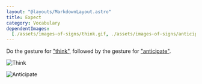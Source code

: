 ```yaml
---
layout: "@layouts/MarkdownLayout.astro"
title: Expect
category: Vocabulary
dependentImages:
  [./assets/images-of-signs/think.gif, ./assets/images-of-signs/anticipate.gif]
---
```


Do the gesture for ["think"](./think),
followed by the gesture for ["anticipate"](./anticipate).

![Think](@signs/think.gif)

![Anticipate](@signs/hope-variation-3.gif)
